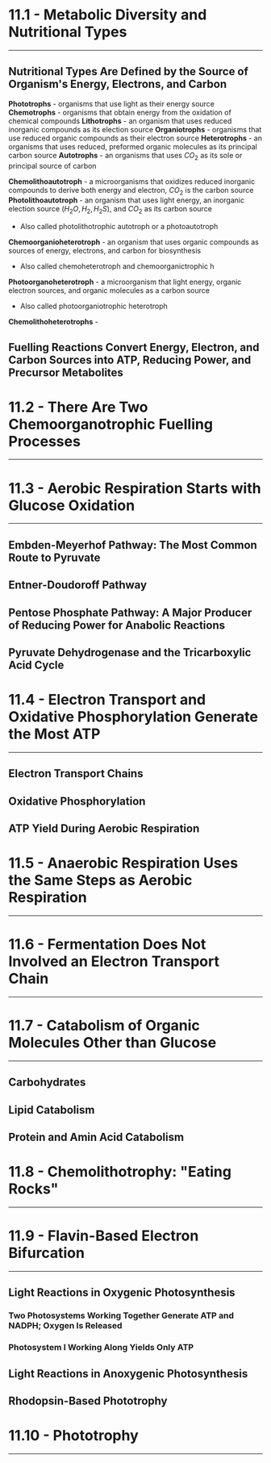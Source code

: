 # 11.1 - Metabolic Diversity and Nutritional Types

---
## Nutritional Types Are Defined by the Source of Organism's Energy, Electrons, and Carbon


**Phototrophs** - organisms that use light as their energy source
**Chemotrophs** - organisms that obtain energy from the oxidation of chemical compounds
**Lithotrophs** - an organism that uses reduced inorganic compounds as its election source
**Organiotrophs** - organisms that use reduced organic compounds as their electron source
**Heterotrophs** - an organisms that uses reduced, preformed organic molecules as its principal carbon source
**Autotrophs** - an organisms that uses $CO_2$ as its sole or principal source of carbon


**Chemolithoautotroph** - a microorganisms that oxidizes reduced inorganic compounds to derive both energy and electron, $CO_2$ is the carbon source
**Photolithoautotroph** - an organism that uses light energy, an inorganic election source ($H_2O, H_2, H_2S$), and $CO_2$ as its carbon source
- Also called photolithotrophic autotroph or a photoautotroph


**Chemoorganioheterotroph** - an organism that uses organic compounds as sources of energy, electrons, and carbon for biosynthesis
- Also called chemoheterotroph and chemoorganictrophic h

**Photoorganoheterotroph** - a microorganism that light energy, organic electron sources, and organic molecules as a carbon source
- Also called photoorganiotrophic heterotroph


**Chemolithoheterotrophs** - 


## Fuelling Reactions Convert Energy, Electron, and Carbon Sources into ATP, Reducing Power, and Precursor Metabolites

# 11.2 - There Are Two Chemoorganotrophic Fuelling Processes

---

# 11.3 - Aerobic Respiration Starts with Glucose Oxidation

---
## Embden-Meyerhof Pathway: The Most Common Route to Pyruvate
## Entner-Doudoroff Pathway
## Pentose Phosphate Pathway: A Major Producer of Reducing Power for Anabolic Reactions
## Pyruvate Dehydrogenase and the Tricarboxylic Acid Cycle

# 11.4 - Electron Transport and Oxidative Phosphorylation Generate the Most ATP

---
## Electron Transport Chains
## Oxidative Phosphorylation
## ATP Yield During Aerobic Respiration

# 11.5 - Anaerobic Respiration Uses the Same Steps as Aerobic Respiration

---
# 11.6 - Fermentation Does Not Involved an Electron Transport Chain

---

# 11.7 - Catabolism of Organic Molecules Other than Glucose

---
## Carbohydrates
## Lipid Catabolism
## Protein and Amin Acid Catabolism

# 11.8 - Chemolithotrophy: "Eating Rocks"

---

# 11.9 - Flavin-Based Electron Bifurcation

---
## Light Reactions in Oxygenic Photosynthesis
### Two Photosystems Working Together Generate ATP and NADPH; Oxygen Is Released
### Photosystem I Working Along Yields Only ATP
## Light Reactions in Anoxygenic Photosynthesis
## Rhodopsin-Based Phototrophy

# 11.10 - Phototrophy

---
